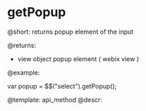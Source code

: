 getPopup
===============================


@short: returns popup element of the input
	

@returns:
- view		object		popup element ( webix view ) 
	

@example:

var popup = $$("select").getPopup();


@template:	api_method
@descr:

